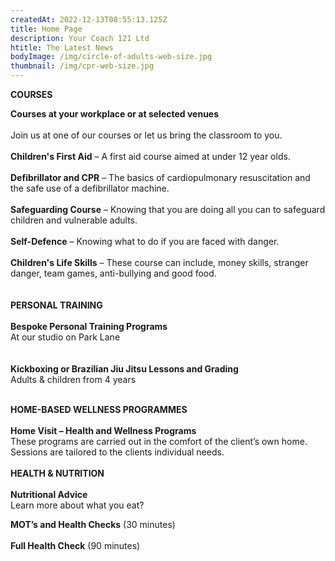 ```yaml
---
createdAt: 2022-12-13T08:55:13.125Z
title: Home Page
description: Your Coach 121 Ltd
htitle: The Latest News
bodyImage: /img/circle-of-adults-web-size.jpg
thumbnail: /img/cpr-web-size.jpg
---
```

**C﻿OURSES**

**Courses at your workplace or at selected venues**\
\
Join us at one of our courses or let us bring the classroom to you.\
\
**Children's First Aid** – A first aid course aimed at under 12 year olds.\
\
**Defibrillator and CPR** – The basics of cardiopulmonary resuscitation and the safe use of a defibrillator machine.\
\
**Safeguarding Course** – Knowing that you are doing all you can to safeguard children and vulnerable adults.\
\
**Self-Defence** – Knowing what to do if you are faced with danger.\
\
**Children's Life Skills** – These course can include, money skills, stranger danger, team games, anti-bullying and good food.\
\
\
**P﻿ERSONAL TRAINING** \
\
**Bespoke Personal Training Programs**\
At our studio on Park Lane\
\
\
**Kickboxing or Brazilian Jiu Jitsu Lessons and Grading**\
Adults & children from 4 years

\
**H﻿OME-BASED WELLNESS PROGRAMMES**\
\
**Home Visit – Health and Wellness Programs**\
These programs are carried out in the comfort of the client’s own home. Sessions are tailored to the clients individual needs.\
\
**H﻿EALTH & NUTRITION**\
\
**Nutritional Advice**\
Learn more about what you eat?

**MOT’s and Health Checks** (30 minutes)\
\
**Full Health Check** (90 minutes)